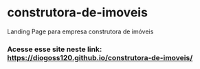 # construtora-de-imoveis
Landing Page para empresa construtora de imóveis

### Acesse esse site neste link: https://diogoss120.github.io/construtora-de-imoveis/
